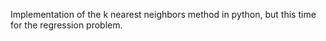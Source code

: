 Implementation of the k nearest neighbors method in python, but this time for the regression problem.

